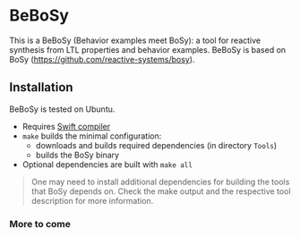 # BeBoSy

This is a BeBoSy (Behavior examples meet BoSy): a tool for reactive synthesis from LTL properties and behavior examples.
BeBoSy is based on BoSy (https://github.com/reactive-systems/bosy).

## Installation

BeBoSy is tested on Ubuntu.

* Requires [Swift compiler](https://swift.org/download)
* `make` builds the minimal configuration:
	*  downloads and builds required dependencies (in directory `Tools`)
	*  builds the BoSy binary
* Optional dependencies are built with `make all`

> One may need to install additional dependencies for building the tools that BoSy depends on. Check the make output and the respective tool description for more information.

### More to come
